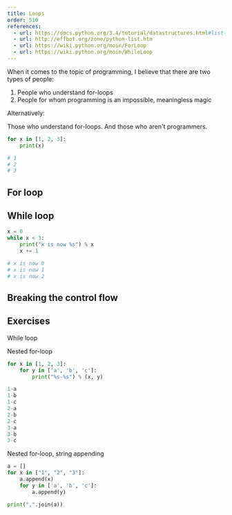 ```yaml
---
title: Loops
order: 510
references:
  - url: https://docs.python.org/3.4/tutorial/datastructures.html#list-comprehensions
  - url: http://effbot.org/zone/python-list.htm
  - url: https://wiki.python.org/moin/ForLoop
  - url: https://wiki.python.org/moin/WhileLoop
---
```



When it comes to the topic of programming, I believe that there are two types of people:

1. People who understand for-loops
2. People for whom programming is an impossible, meaningless magic

Alternatively:

Those who understand for-loops. And those who aren't programmers.


~~~py
for x in [1, 2, 3]:
    print(x)

# 1
# 2
# 3
~~~


## For loop




## While loop

~~~py
x = 0
while x < 3:
    print("x is now %s") % x
    x += 1

# x is now 0
# x is now 1
# x is now 2
~~~



## Breaking the control flow



## Exercises




While loop




Nested for-loop

~~~py
for x in [1, 2, 3]:
    for y in ['a', 'b', 'c']:
        print("%s-%s") % (x, y)

1-a
1-b
1-c
2-a
2-b
2-c
3-a
3-b
3-c
~~~



Nested for-loop, string appending

~~~py
a = []
for x in ["1", "2", "3"]:
    a.append(x)
    for y in ['a', 'b', 'c']:
        a.append(y)

print(",".join(a))
~~~
